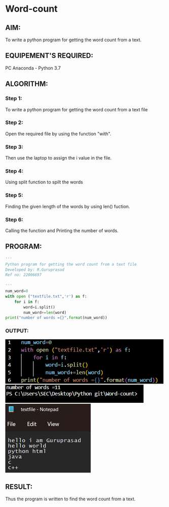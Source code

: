 # Word-count
## AIM:
To write a python program for getting the word count from a text.
## EQUIPEMENT'S REQUIRED: 
PC
Anaconda - Python 3.7
## ALGORITHM: 
### Step 1:
To write a python program for getting the word count from a text file
### Step 2: 
Open the required file by using the function "with". 
### Step 3:
Then use the laptop to assign the i value in the file.
### Step 4:  
Using split function to spilt the words
### Step 5: 
Finding the given length of the words by using len() fuction.
### Step 6: 
Calling the function and Printing the number of words.
## PROGRAM:
```python
'''
Python program for getting the word count from a text file
Developed by: R.Guruprasad
Ref no: 22006697

'''
num_word=0
with open ("textfile.txt",'r') as f:
    for i in f:
        word=i.split()
        num_word+=len(word)
print("number of words ={}".format(num_word))

```

### OUTPUT:
![1](/pic1.png)
![1](/pic2.png)
![1](/pic3.png)



## RESULT:
Thus the program is written to find the word count from a text. 
